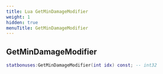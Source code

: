 ```yaml
---
title: Lua GetMinDamageModifier
weight: 1
hidden: true
menuTitle: GetMinDamageModifier
---
```

## GetMinDamageModifier
```lua
statbonuses:GetMinDamageModifier(int idx) const; -- int32
```